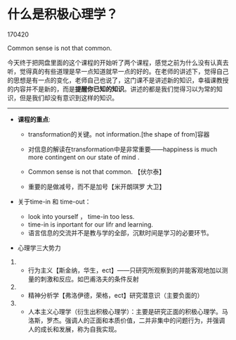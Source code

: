 # 什么是积极心理学？
170420


Common sense is not that common. 

今天终于把网盘里面的这个课程的开始听了两个课程，感觉之前为什么没有认真去听，觉得真的有些道理是早一点知道就早一点的好的。在老师的讲述下，觉得自己的思想是有一点的变化，老师自己也说了，这门课不是讲述新的知识，幸福课教授的内容并不是新的，而是**提醒你已知的知识**。讲述的都是我们觉得习以为常的知识，但是我们却没有意识到这样的知识。

---

- **课程的重点**:	

	- transformation的关键。not information.[the shape of from]容器

	- 对信息的解读在transformation中是非常重要——happiness is much more contingent on our state of mind .
	- Common sense is not that common. 【伏尔泰】

	- 重要的是做减号，而不是加号【米开朗琪罗 大卫】

- 关于time-in 和 time-out：
	- look into yourself ， time-in too less.
	- time-in is inportant for our lifr and learning.
	- 语言信息的交流并不是教与学的全部，沉默时间是学习的必要环节。
	

- 心理学三大势力
1. - 行为主义【斯金纳，华生，ect】——只研究所观察到的并能客观地加以测量的刺激和反应。如巴甫洛夫的条件反射
2. - 精神分析学【弗洛伊德，荣格，ect】研究潜意识（主要负面的）
3. - 人本主义心理学（衍生出积极心理学）：主要是研究正面的积极心理学。马洛斯，罗杰。强调人的正面和本质价值，二并非集中的问题行为，并强调人的成长和发展，称为自我实现。